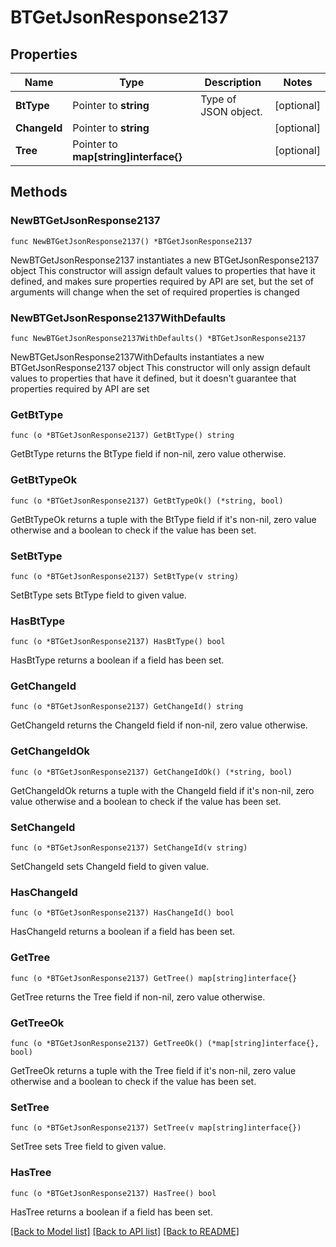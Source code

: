 # BTGetJsonResponse2137

## Properties

Name | Type | Description | Notes
------------ | ------------- | ------------- | -------------
**BtType** | Pointer to **string** | Type of JSON object. | [optional] 
**ChangeId** | Pointer to **string** |  | [optional] 
**Tree** | Pointer to **map[string]interface{}** |  | [optional] 

## Methods

### NewBTGetJsonResponse2137

`func NewBTGetJsonResponse2137() *BTGetJsonResponse2137`

NewBTGetJsonResponse2137 instantiates a new BTGetJsonResponse2137 object
This constructor will assign default values to properties that have it defined,
and makes sure properties required by API are set, but the set of arguments
will change when the set of required properties is changed

### NewBTGetJsonResponse2137WithDefaults

`func NewBTGetJsonResponse2137WithDefaults() *BTGetJsonResponse2137`

NewBTGetJsonResponse2137WithDefaults instantiates a new BTGetJsonResponse2137 object
This constructor will only assign default values to properties that have it defined,
but it doesn't guarantee that properties required by API are set

### GetBtType

`func (o *BTGetJsonResponse2137) GetBtType() string`

GetBtType returns the BtType field if non-nil, zero value otherwise.

### GetBtTypeOk

`func (o *BTGetJsonResponse2137) GetBtTypeOk() (*string, bool)`

GetBtTypeOk returns a tuple with the BtType field if it's non-nil, zero value otherwise
and a boolean to check if the value has been set.

### SetBtType

`func (o *BTGetJsonResponse2137) SetBtType(v string)`

SetBtType sets BtType field to given value.

### HasBtType

`func (o *BTGetJsonResponse2137) HasBtType() bool`

HasBtType returns a boolean if a field has been set.

### GetChangeId

`func (o *BTGetJsonResponse2137) GetChangeId() string`

GetChangeId returns the ChangeId field if non-nil, zero value otherwise.

### GetChangeIdOk

`func (o *BTGetJsonResponse2137) GetChangeIdOk() (*string, bool)`

GetChangeIdOk returns a tuple with the ChangeId field if it's non-nil, zero value otherwise
and a boolean to check if the value has been set.

### SetChangeId

`func (o *BTGetJsonResponse2137) SetChangeId(v string)`

SetChangeId sets ChangeId field to given value.

### HasChangeId

`func (o *BTGetJsonResponse2137) HasChangeId() bool`

HasChangeId returns a boolean if a field has been set.

### GetTree

`func (o *BTGetJsonResponse2137) GetTree() map[string]interface{}`

GetTree returns the Tree field if non-nil, zero value otherwise.

### GetTreeOk

`func (o *BTGetJsonResponse2137) GetTreeOk() (*map[string]interface{}, bool)`

GetTreeOk returns a tuple with the Tree field if it's non-nil, zero value otherwise
and a boolean to check if the value has been set.

### SetTree

`func (o *BTGetJsonResponse2137) SetTree(v map[string]interface{})`

SetTree sets Tree field to given value.

### HasTree

`func (o *BTGetJsonResponse2137) HasTree() bool`

HasTree returns a boolean if a field has been set.


[[Back to Model list]](../README.md#documentation-for-models) [[Back to API list]](../README.md#documentation-for-api-endpoints) [[Back to README]](../README.md)


